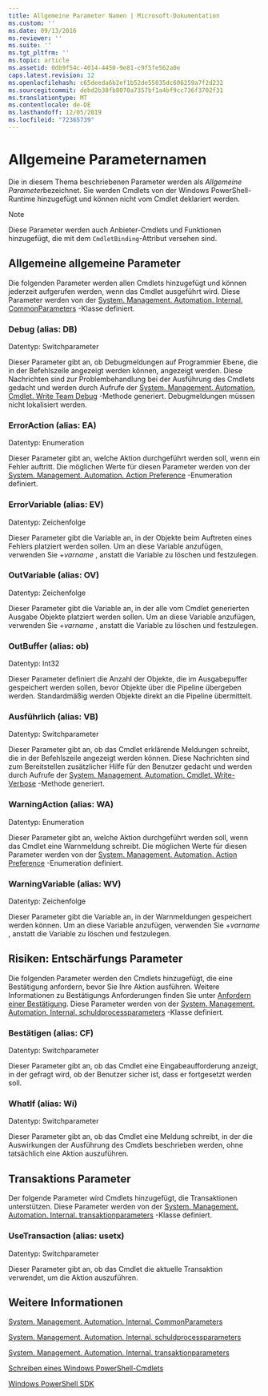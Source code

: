 ```yaml
---
title: Allgemeine Parameter Namen | Microsoft-Dokumentation
ms.custom: ''
ms.date: 09/13/2016
ms.reviewer: ''
ms.suite: ''
ms.tgt_pltfrm: ''
ms.topic: article
ms.assetid: 0db9f54c-4014-4450-9e81-c9f5fe562a0e
caps.latest.revision: 12
ms.openlocfilehash: c65deeda6b2ef1b52de55035dc606259a7f2d232
ms.sourcegitcommit: debd2b38fb8070a7357bf1a4bf9cc736f3702f31
ms.translationtype: MT
ms.contentlocale: de-DE
ms.lasthandoff: 12/05/2019
ms.locfileid: "72365739"
---
```

# <a name="common-parameter-names"></a>Allgemeine Parameternamen

Die in diesem Thema beschriebenen Parameter werden als *Allgemeine Parameter*bezeichnet. Sie werden Cmdlets von der Windows PowerShell-Runtime hinzugefügt und können nicht vom Cmdlet deklariert werden.

> [!NOTE]
> Diese Parameter werden auch Anbieter-Cmdlets und Funktionen hinzugefügt, die mit dem `CmdletBinding`-Attribut versehen sind.

## <a name="general-common-parameters"></a>Allgemeine allgemeine Parameter

Die folgenden Parameter werden allen Cmdlets hinzugefügt und können jederzeit aufgerufen werden, wenn das Cmdlet ausgeführt wird. Diese Parameter werden von der [System. Management. Automation. Internal. CommonParameters](/dotnet/api/System.Management.Automation.Internal.CommonParameters) -Klasse definiert.

### <a name="debug-alias-db"></a>Debug (alias: DB)

Datentyp: Switchparameter

Dieser Parameter gibt an, ob Debugmeldungen auf Programmier Ebene, die in der Befehlszeile angezeigt werden können, angezeigt werden. Diese Nachrichten sind zur Problembehandlung bei der Ausführung des Cmdlets gedacht und werden durch Aufrufe der [System. Management. Automation. Cmdlet. Write Team Debug](/dotnet/api/System.Management.Automation.Cmdlet.WriteDebug) -Methode generiert. Debugmeldungen müssen nicht lokalisiert werden.

### <a name="erroraction-alias-ea"></a>ErrorAction (alias: EA)

Datentyp: Enumeration

Dieser Parameter gibt an, welche Aktion durchgeführt werden soll, wenn ein Fehler auftritt. Die möglichen Werte für diesen Parameter werden von der [System. Management. Automation. Action Preference](/dotnet/api/System.Management.Automation.ActionPreference) -Enumeration definiert.

### <a name="errorvariable-alias-ev"></a>ErrorVariable (alias: EV)

Datentyp: Zeichenfolge

Dieser Parameter gibt die Variable an, in der Objekte beim Auftreten eines Fehlers platziert werden sollen. Um an diese Variable anzufügen, verwenden Sie +*varname* , anstatt die Variable zu löschen und festzulegen.

### <a name="outvariable-alias-ov"></a>OutVariable (alias: OV)

Datentyp: Zeichenfolge

Dieser Parameter gibt die Variable an, in der alle vom Cmdlet generierten Ausgabe Objekte platziert werden sollen. Um an diese Variable anzufügen, verwenden Sie +*varname* , anstatt die Variable zu löschen und festzulegen.

### <a name="outbuffer-alias-ob"></a>OutBuffer (alias: ob)

Datentyp: Int32

Dieser Parameter definiert die Anzahl der Objekte, die im Ausgabepuffer gespeichert werden sollen, bevor Objekte über die Pipeline übergeben werden. Standardmäßig werden Objekte direkt an die Pipeline übermittelt.

### <a name="verbose-alias-vb"></a>Ausführlich (alias: VB)

Datentyp: Switchparameter

Dieser Parameter gibt an, ob das Cmdlet erklärende Meldungen schreibt, die in der Befehlszeile angezeigt werden können. Diese Nachrichten sind zum Bereitstellen zusätzlicher Hilfe für den Benutzer gedacht und werden durch Aufrufe der [System. Management. Automation. Cmdlet. Write-Verbose](/dotnet/api/System.Management.Automation.Cmdlet.WriteVerbose) -Methode generiert.

### <a name="warningaction-alias-wa"></a>WarningAction (alias: WA)

Datentyp: Enumeration

Dieser Parameter gibt an, welche Aktion durchgeführt werden soll, wenn das Cmdlet eine Warnmeldung schreibt. Die möglichen Werte für diesen Parameter werden von der [System. Management. Automation. Action Preference](/dotnet/api/System.Management.Automation.ActionPreference) -Enumeration definiert.

### <a name="warningvariable-alias-wv"></a>WarningVariable (alias: WV)

Datentyp: Zeichenfolge

Dieser Parameter gibt die Variable an, in der Warnmeldungen gespeichert werden können. Um an diese Variable anzufügen, verwenden Sie +*varname* , anstatt die Variable zu löschen und festzulegen.

## <a name="risk-mitigation-parameters"></a>Risiken: Entschärfungs Parameter

Die folgenden Parameter werden den Cmdlets hinzugefügt, die eine Bestätigung anfordern, bevor Sie Ihre Aktion ausführen. Weitere Informationen zu Bestätigungs Anforderungen finden Sie unter [Anfordern einer Bestätigung](./requesting-confirmation-from-cmdlets.md). Diese Parameter werden von der [System. Management. Automation. Internal. schuldprocessparameters](/dotnet/api/System.Management.Automation.Internal.ShouldProcessParameters) -Klasse definiert.

### <a name="confirm-alias-cf"></a>Bestätigen (alias: CF)

Datentyp: Switchparameter

Dieser Parameter gibt an, ob das Cmdlet eine Eingabeaufforderung anzeigt, in der gefragt wird, ob der Benutzer sicher ist, dass er fortgesetzt werden soll.

### <a name="whatif-alias-wi"></a>WhatIf (alias: Wi)

Datentyp: Switchparameter

Dieser Parameter gibt an, ob das Cmdlet eine Meldung schreibt, in der die Auswirkungen der Ausführung des Cmdlets beschrieben werden, ohne tatsächlich eine Aktion auszuführen.

## <a name="transaction-parameters"></a>Transaktions Parameter

Der folgende Parameter wird Cmdlets hinzugefügt, die Transaktionen unterstützen. Diese Parameter werden von der [System. Management. Automation. Internal. transaktionparameters](/dotnet/api/System.Management.Automation.Internal.TransactionParameters) -Klasse definiert.

### <a name="usetransaction-alias-usetx"></a>UseTransaction (alias: usetx)

Datentyp: Switchparameter

Dieser Parameter gibt an, ob das Cmdlet die aktuelle Transaktion verwendet, um die Aktion auszuführen.

## <a name="see-also"></a>Weitere Informationen

[System. Management. Automation. Internal. CommonParameters](/dotnet/api/System.Management.Automation.Internal.CommonParameters)

[System. Management. Automation. Internal. schuldprocessparameters](/dotnet/api/System.Management.Automation.Internal.ShouldProcessParameters)

[System. Management. Automation. Internal. transaktionparameters](/dotnet/api/System.Management.Automation.Internal.TransactionParameters)

[Schreiben eines Windows PowerShell-Cmdlets](./writing-a-windows-powershell-cmdlet.md)

[Windows PowerShell SDK](../windows-powershell-reference.md)
